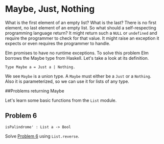 # Maybe, Just, Nothing

What is the first element of an empty list? What is the last? There is no first element, no last element of an empty list. So what should a self-respecting programming language return?
It might return such a ```NULL``` or ```undefined``` and require the programmer to check for that value. It might raise an exception it expects or even requires the programmer to handle. 

Elm promises to have no runtime exceptions. To solve this problem Elm borrows the Maybe type from Haskell. Let's take a look at its definition.
```
Type Maybe a = Just a | Nothing. 
```

We see ```Maybe``` is a union type. A ```Maybe``` must either  be a  ```Just``` or a ```Nothing```. Also it is parameterized, so we can use it for lists of any type.


##Problems returning Maybe

Let's learn some basic functions from the `List` module.

## Problem 6

```
isPalindrome' : List a -> Bool
```

Solve [Problem 6](../p/p06.md) using `List.reverse`.